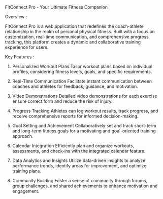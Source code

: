 FitConnect Pro - Your Ultimate Fitness Companion

Overview :

FitConnect Pro is a web application that redefines the coach-athlete relationship in the realm of personal physical fitness. Built with a focus on customization, real-time communication, and comprehensive progress tracking, this platform creates a dynamic and collaborative training experience for users.

Key Features :

1. Personalized Workout Plans
Tailor workout plans based on individual profiles, considering fitness levels, goals, and specific requirements.

2. Real-Time Communication
Facilitate instant communication between coaches and athletes for feedback, guidance, and motivation.

3. Video Demonstrations
Detailed video demonstrations for each exercise ensure correct form and reduce the risk of injury.

4. Progress Tracking
Athletes can log workout results, track progress, and receive comprehensive reports for informed decision-making.

5. Goal Setting and Achievement
Collaboratively set and track short-term and long-term fitness goals for a motivating and goal-oriented training approach.

6. Calendar Integration
Efficiently plan and organize workouts, assessments, and check-ins with the integrated calendar feature.

7. Data Analytics and Insights
Utilize data-driven insights to analyze performance trends, identify areas for improvement, and optimize training plans.

8. Community Building
Foster a sense of community through forums, group challenges, and shared achievements to enhance motivation and engagement.